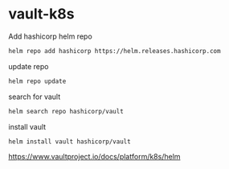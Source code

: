# vault-k8s

Add hashicorp helm repo 
```bash
helm repo add hashicorp https://helm.releases.hashicorp.com
```

update repo
```bash
helm repo update
```

search for vault
```bash
helm search repo hashicorp/vault
```

install vault
```bash
helm install vault hashicorp/vault
```

https://www.vaultproject.io/docs/platform/k8s/helm

